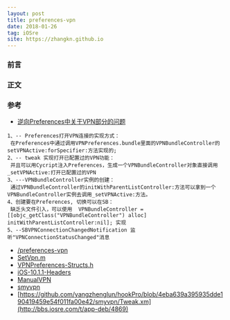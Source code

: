 ```yaml
---
layout: post
title: preferences-vpn
date: 2018-01-26
tag: iOSre
site: https://zhangkn.github.io
---
```



### 前言

### 正文



###  参考
- [逆向Preferences中关于VPN部分的问题](http://bbs.iosre.com/t/preferences-vpn/5000)

```
1、-- Preferences打开VPN连接的实现方式：
 在Preferences中通过调用VPNPreferences.bundle里面的VPNBundleController的setVPNActive:forSpecifier:方法实现的;
2、-- tweak 实现打开已配置过的VPN功能：
 并且可以用Cycript注入Preferences，生成一个VPNBundleController对象直接调用_setVPNActive:打开已配置过的VPN 
3、---VPNBundleController实例的创建：
 通过VPNBundleController的initWithParentListController:方法可以拿到一个VPNBundleController实例去调用_setVPNActive:方法。
4、创建要在Preferences, 切换可以在SB：
 缺乏头文件引入，可以使用  VPNBundleController = [[objc_getClass("VPNBundleController") alloc] initWithParentListController:nil]; 实现
5、--SBVPNConnectionChangedNotification 监听"VPNConnectionStatusChanged"消息
```

- [/preferences-vpn](http://bbs.iosre.com/t/preferences-vpn/5000/3)
- [SetVpn.m](https://github.com/I-SpongeBob/iosre/blob/1b4d46d9523fd9562e46d97653f6f622b39afb9f/iosre/VPN/setvpna/setvpntest/SetVpn.m)
- [VPNPreferences-Structs.h](https://github.com/CPDigitalDarkroom/iOS9-SpringBoard-Headers/blob/a11be523d5644a178614585ff57f9638300c2cc0/System/Library/PreferenceBundles/VPNPreferences.bundle/VPNPreferences-Structs.h)
- [iOS-10.1.1-Headers](https://github.com/zhangkn/iOS-10.1.1-Headers)
- [ManualVPN](https://github.com/Naville/ManualVPN/blob/8570c5fefae1fdbe9f6ef0c485bd69dee0124b36/Tweak.xm)
- [smyvpn](https://github.com/yangzhenglun/hookPro/blob/4eba639a395935dde190419459e54f011fa00e42/smyvpn/Tweak.xm)
- [https://github.com/yangzhenglun/hookPro/blob/4eba639a395935dde190419459e54f011fa00e42/smyvpn/Tweak.xm](http://bbs.iosre.com/t/app-deb/4869)